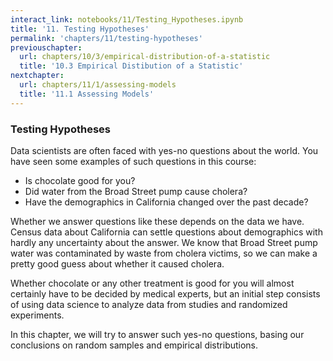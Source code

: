 ```yaml
---
interact_link: notebooks/11/Testing_Hypotheses.ipynb
title: '11. Testing Hypotheses'
permalink: 'chapters/11/testing-hypotheses'
previouschapter:
  url: chapters/10/3/empirical-distribution-of-a-statistic
  title: '10.3 Empirical Distibution of a Statistic'
nextchapter:
  url: chapters/11/1/assessing-models
  title: '11.1 Assessing Models'
---
```


### Testing Hypotheses

Data scientists are often faced with yes-no questions about the world. You have seen some examples of such questions in this course:

- Is chocolate good for you?
- Did water from the Broad Street pump cause cholera?
- Have the demographics in California changed over the past decade?

Whether we answer questions like these depends on the data we have. Census data about California can settle questions about demographics with hardly any uncertainty about the answer. We know that Broad Street pump water was contaminated by waste from cholera victims, so we can make a pretty good guess about whether it caused cholera. 

Whether chocolate or any other treatment is good for you will almost certainly have to be decided by medical experts, but an initial step consists of using data science to analyze data from studies and randomized experiments. 

In this chapter, we will try to answer such yes-no questions, basing our conclusions on random samples and empirical distributions. 
